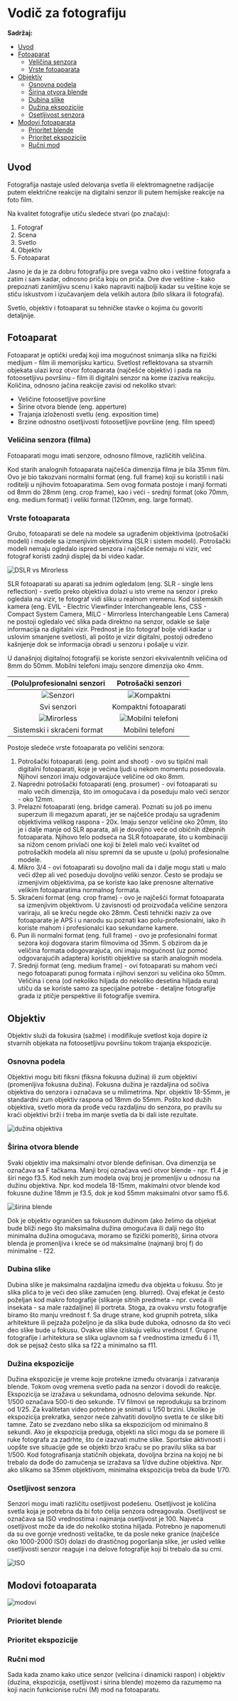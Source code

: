# Vodič za fotografiju

**Sadržaj:**
- [Uvod](#uvod)
- [Fotoaparat](#fotoaparat)
  - [Veličina senzora](#veličina-senzora)
  - [Vrste fotoaparata](#vrste-fotoaparata)
- [Objektiv](#objektiv)
  - [Osnovna podela](#osnovna-podela)
  - [Širina otvora blende](#širina-otvora-blende)
  - [Dubina slike](#dubina-slike)
  - [Dužina ekspozicije](#dužina-ekspozicije)
  - [Osetljivost senzora](#osetljivost-senzora)
- [Modovi fotoaparata](#modovi-fotoaparata)
  - [Prioritet blende](#prioritet-blende)
  - [Prioritet ekspozicije](#prioritet-ekspozicije)
  - [Ručni mod](#ručni-mod)

## Uvod ##

Fotografija nastaje usled delovanja svetla ili elektromagnetne radijacije putem električne reakcije na digitalni senzor ili putem hemijske reakcije na foto film.

Na kvalitet fotografije utiču sledeće stvari (po značaju):
1. Fotograf
2. Scena
3. Svetlo
4. Objektiv
5. Fotoaparat

Jasno je da je za dobru fotografiju pre svega važno oko i veštine fotografa a zatim i sam kadar, odnosno priča koju on priča. Ove dve veštine - kako prepoznati zanimljivu scenu i kako napraviti najbolji kadar su veštine koje se stiču iskustvom i izučavanjem dela velikih autora (bilo slikara ili fotografa).

Svetlo, objektiv i fotoaparat su tehničke stavke o kojima ću govoriti detaljnije.

## Fotoaparat

Fotoaparat je optički uređaj koji ima mogućnost snimanja slika na fizički medijum - film ili memorijsku karticu. Svetlost reflektovana sa stvarnih objekata ulazi kroz otvor fotoaparata (najčešće objektiv) i pada na fotoosetljivu površinu - film ili digitalni senzor na kome izaziva reakciju. 
Količina, odnosno jačina reakcije zavisi od nekoliko stvari:
- Veličine fotoosetljive površine
- Širine otvora blende (eng. apperture)
- Trajanja izloženosti svetlu (eng. exposition time)
- Brzine odnostno osetljivosti fotoosetljive površine (eng. film speed)

### Veličina senzora (filma)

Fotoaparati mogu imati senzore, odnosno filmove, različitih veličina. 

Kod starih analognih fotoaparata najčešća dimenzija filma je bila 35mm film. Ovo je bio takozvani normalni format (eng. full frame) koji su koristili i naši roditelji u njihovim fotoaparatima. Sem ovog formata postoje i manji formati od 8mm do 28mm (eng. crop frame), kao i veći - srednji format (oko 70mm, eng. medium format) i veliki format (120mm, eng. large format).

### Vrste fotoaparata

Grubo, fotoaparati se dele na modele sa ugrađenim objektivima (potrošački modeli) i modele sa izmenjivim objektivima (SLR i sistem modeli). 
Potrošački modeli nemaju ogledalo ispred senzora i najčešće nemaju ni vizir, već fotograf koristi zadnji displej da bi video kadar.

![DSLR vs Mirorless](https://github.com/meeroslav/vodic-za-fotografiju/blob/master/dslr_vs_mirrorless_cutaway_diagram.jpg)

SLR fotoaparati su aparati sa jednim ogledalom (eng. SLR - single lens reflection) - svetlo preko objektiva dolazi u isto vreme na senzor i preko ogledala na vizir, te fotograf vidi sliku u realnom vremenu. Kod sistemskih kamera (eng. EVIL - Electric Viewfinder Interchangeable lens, CSS - Compact System Camera, MILC - Mirrorless Interchangeable Lens Camera) ne postoji ogledalo već slika pada direktno na senzor, odakle se šalje informacija na digitalni vizir. Prednost je što fotograf bolje vidi kadar u uslovim smanjene svetlosti, ali pošto je vizir digitalni, postoji određeno kašnjenje dok se informacija obradi u senzoru i pošalje u vizir.

U današnjoj digitalnoj fotografiji se koriste senzori ekvivalentnih veličina od 8mm do 50mm. Mobilni telefoni imaju senzore dimenzija oko 4mm.

| (Polu)profesionalni senzori | Potrošački senzori |
:-------------------------:|:-------------------------:
![Senzori](https://github.com/meeroslav/vodic-za-fotografiju/blob/master/camera-sensor-size-10.jpg) | ![Kompaktni](https://github.com/meeroslav/vodic-za-fotografiju/blob/master/camera-sensor-size-compact.jpg)
Svi senzori | Kompaktni fotoaparati
![Mirorless](https://github.com/meeroslav/vodic-za-fotografiju/blob/master/camera-sensor-size-mirorless.jpg) | ![Mobilni telefoni](https://github.com/meeroslav/vodic-za-fotografiju/blob/master/camera-sensor-size-phone.jpg)
Sistemski i skraćeni format | Mobilni telefoni

Postoje sledeće vrste fotoaparata po veličini senzora:
1. Potrošački fotoaparati (eng. point and shoot) - ovo su tipični mali digitalni fotoaparati, koje je većina ljudi u nekom momentu posedovala. Njihovi senzori imaju odgovarajuće veličine od oko 8mm.
2. Napredni potrošački fotoaparati (eng. prosumer) - ovi fotoaparati su malo većih dimenzija, što im omogućava i da poseduju malo veći senzor - oko 12mm. 
3. Prelazni fotoaparati (eng. bridge camera). Poznati su još po imenu superzum ili megazum aparati, jer se najčešće prodaju sa ugrađenim objektivima velikog raspona - 20x. Imaju senzor veličine oko 20mm, što je i dalje manje od SLR aparata, ali je dovoljno veće od običnih džepnih fotoaparata. Njihovo telo podseća na SLR fotoaparate, što u kombinaciji sa nižom cenom privlači one koji bi želeli malo veći kvalitet od potrošačkih modela ali nisu spremni da se upuste u (polu) profesionalne modele. 
4. Mikro 3/4 - ovi fotoaparati su dovoljno mali da i dalje mogu stati u malo veći džep ali već poseduju dovoljno veliki senzor. Često se prodaju se izmenjivim objektivima, pa se koriste kao lake prenosne alternative velikim fotoaparatima normalnog formata.
5. Skraćeni format (eng. crop frame) - ovo je najčešći format fotoaparata sa izmenjivim objektivom. U zavisnosti od proizvođača veličine senzora variraju, ali se kreću negde oko 28mm. Česti tehnički naziv za ove fotoaparate je APS i u narodu su poznati kao polu-profesionalni, iako ih koriste mahom i profesionalci kao sekundarne kamere.
6. Pun ili normalni format (eng. full frame) - ovo je profesionalni format sezora koji dogovara starim filmovima od 35mm. S obzirom da je veličina formata odogovarajuća, oni imaju mogućnost (uz pomoć odgovarajućih adaptera) koristiti objektive sa starih analognih modela.
7. Srednji format (eng. medium frame) - ovi fotoaparati su mahom veći nego fotoaparati punog formata i njihovi senzori su veličina oko 50mm. Veličina i cena (od nekoliko hiljada do nekoliko desetina hiljada eura) utiču da se koriste samo za specijalne potrebe - detaljne fotografije grada iz ptičje perspektive ili fotografije svemira.

## Objektiv

Objektiv služi da fokusira (sažme) i modifikuje svetlost koja dopire iz stvarnih objekata na fotoosetljivu površinu tokom trajanja ekspozicije.

### Osnovna podela

Objektivi mogu biti fiksni (fiksna fokusna dužina) ili zum objektivi (promenljiva fokusna dužina). Fokusna dužina je razdaljina od sočiva objektiva do senzora i označava se u milimetrima. Npr. objektiv 18-55mm, je standardni zum objektiv raspona od 18mm do 55mm. Pošto kod dužih objektiva, svetlo mora da prođe veću razdaljinu do senzora, po pravilu su kraći objektivi brži i treba im manje svetla da bi dali iste rezultate. 

![dužina objektiva](https://github.com/meeroslav/vodic-za-fotografiju/blob/master/focal-lenght-rep-image.jpg)

### Širina otvora blende

Svaki objektiv ima maksimalni otvor blende definisan. Ova dimenzija se označava sa F tačkama. Manji broj označava veći otvor blende - npr. f1.4 je širi nego f3.5. Kod nekih zum modela ovaj broj je promenljiv u odnosu na dužinu objektiva. Npr. kod modela 18-15mm, makimalni otvor blende kod fokusne dužine 18mm je f3.5, dok je kod 55mm maksimalni otvor samo f5.6.

![širina blende](https://github.com/meeroslav/vodic-za-fotografiju/blob/master/fstops.jpg)

Dok je objektiv ograničen sa fokusnom dužinom (ako želimo da objekat bude bliži nego što maksimalna dužina omogućava ili dalji nego što minimalna dužina omogućava, moramo se fizički pomeriti), širina otvora blenda je promenljiva i kreće se od maksimalne (najmanji broj f) do minimalne - f22.

### Dubina slike

Dubina slike je maksimalna razdaljina između dva objekta u fokusu. Što je slika plića to je veći deo slike zamućen (eng. blurred). Ovaj efekat je često poželjan kod makro fotografije (slikanje sitnih predmeta - npr. cveća ili insekata - sa male razdaljine) ili portreta. Stoga, za ovakvu vrstu fotografije biramo što manju vrednost f. Sa druge strane, kod grupnih potreta, slika arhitekture ili pejzaža poželjno je da slika bude duboka, odnosno da što veći deo slike bude u fokusu. Ovakve slike iziskuju veliku vrednost f. Grupne fotografije i arhitektura se slika uglavnom sa f vrednostima između 6 i 11, dok se pejsaž često slika sa f22 a minimalno sa f11.

### Dužina ekspozicije

Dužina ekspozicije je vreme koje protekne između otvaranja i zatvaranja blende. Tokom ovog vremena svetlo pada na senzor i dovodi do reakcije. Ekspozicija se izražava u sekundama, odnosno delovima sekunde. Npr. 1/500 označava 500-ti deo sekunde.
TV filmovi se reprodukuju sa brzinom od 1/25. Za kvalitetan video potrebno je snimati u 1/50 brzini. Ukoliko je ekspozicija prekratka, senzor neće zahvatiti dovoljno svetla te će slike biti tamne. Zato se zvezdano nebo slika sa ekspozicijom od minimalno 8 sekundi. Ako je ekspozicija preduga, objekti na slici mogu da se pomere ili ruke fotografa za zadrhte, što će izazvati mutne slike. Sportske aktivnosti i uopšte sve situacije gde se objekti brzo kraču se po pravilu slika sa bar 1/500.
Kod fotografisanja statičnih objekata, dovoljna brzina na kojoj ne bi trebalo da dođe do zamućenja se izražava sa 1/dve dužine objektiva. Npr. ako slikamo sa 35mm objektivom, minimalna ekspozicija treba da bude 1/70.

### Osetljivost senzora

Senzori mogu imati različitu osetljivost podešenu. Osetljivost je količina svetla koja je potrebna da bi foto ćelija senzora odreagovala. Osetljivost se označava sa ISO vrednostima i najmanja osetljivost je 100. Najveća osetljivost može da ide do nekoliko stotina hiljada. Potrebno je napomenuti da su ove gornje vrednosti veštačke, te da posle neke granice (najčešće oko 1000-2000 ISO) dolazi do drastičnog pogoršanja slike, jer usled velike osetljivosti senzor reaguje i na delove fotografije koji bi trebalo da su crni.

![ISO](https://github.com/meeroslav/vodic-za-fotografiju/blob/master/maxresdefault.jpg)

## Modovi fotoaparata

![modovi](https://github.com/meeroslav/vodic-za-fotografiju/blob/master/shutter-over-770.jpg)

### Prioritet blende 

### Prioritet ekspozicije

### Ručni mod

Sada kada znamo kako utice senzor (velicina i dinamicki raspon) i objektiv (duzina, ekspozicija, osetljivost i sirina blende) mozemo da razumemo na koji nacin funkcionise ručni (M) mod na fotoaparatu.
